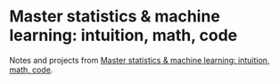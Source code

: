 # Master statistics & machine learning: intuition, math, code

Notes and projects from [Master statistics & machine learning: intuition, math, code](https://www.udemy.com/course/statsml_x).